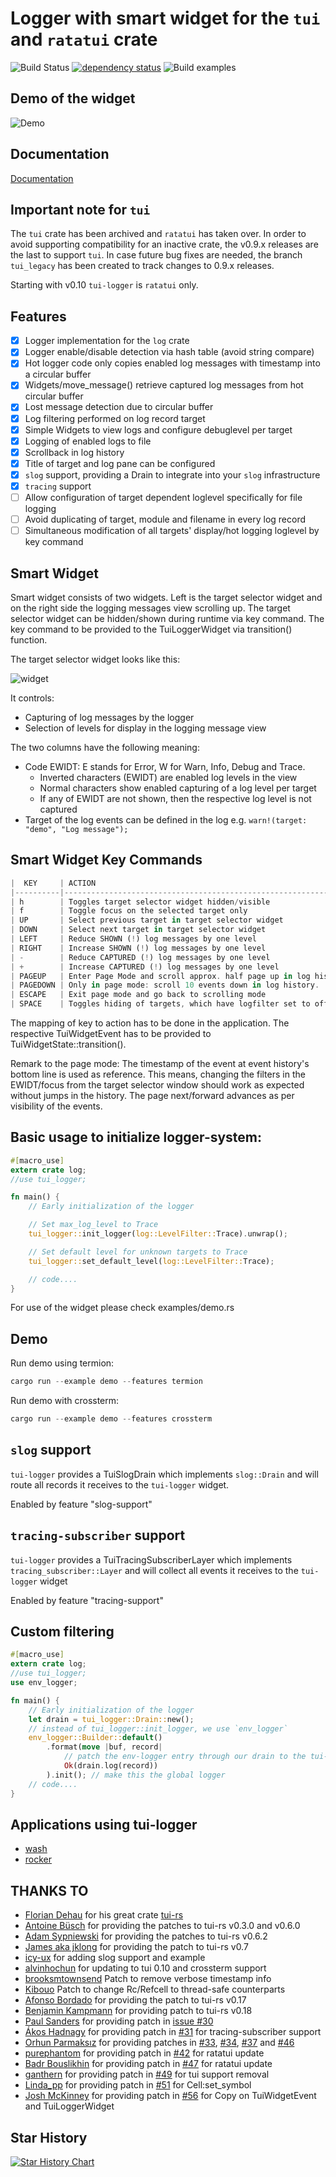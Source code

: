 <!-- cargo-rdme start -->

# Logger with smart widget for the `tui` and `ratatui` crate

![Build Status](https://travis-ci.org/gin66/tui-logger.svg?branch=master)
[![dependency status](https://deps.rs/repo/github/gin66/tui-logger/status.svg?service=github&nocache=0_9_1)](https://deps.rs/repo/github/gin66/tui-logger)
![Build examples](https://github.com/gin66/tui-logger/workflows/Build%20examples/badge.svg?service=github)


## Demo of the widget

![Demo](https://github.com/gin66/tui-logger/blob/master/doc/demo_v0.6.6.gif?raw=true)

## Documentation

[Documentation](https://docs.rs/tui-logger/latest/tui_logger/)

## Important note for `tui`

The `tui` crate has been archived and `ratatui` has taken over.
In order to avoid supporting compatibility for an inactive crate,
the v0.9.x releases are the last to support `tui`. In case future bug fixes
are needed, the branch `tui_legacy` has been created to track changes to 0.9.x releases.

Starting with v0.10 `tui-logger` is `ratatui` only.

## Features

- [X] Logger implementation for the `log` crate
- [X] Logger enable/disable detection via hash table (avoid string compare)
- [X] Hot logger code only copies enabled log messages with timestamp into a circular buffer
- [X] Widgets/move_message() retrieve captured log messages from hot circular buffer
- [X] Lost message detection due to circular buffer
- [X] Log filtering performed on log record target
- [X] Simple Widgets to view logs and configure debuglevel per target
- [X] Logging of enabled logs to file
- [X] Scrollback in log history
- [x] Title of target and log pane can be configured
- [X] `slog` support, providing a Drain to integrate into your `slog` infrastructure
- [X] `tracing` support
- [ ] Allow configuration of target dependent loglevel specifically for file logging
- [ ] Avoid duplicating of target, module and filename in every log record
- [ ] Simultaneous modification of all targets' display/hot logging loglevel by key command

## Smart Widget

Smart widget consists of two widgets. Left is the target selector widget and
on the right side the logging messages view scrolling up. The target selector widget
can be hidden/shown during runtime via key command.
The key command to be provided to the TuiLoggerWidget via transition() function.

The target selector widget looks like this:

![widget](https://github.com/gin66/tui-logger/blob/master/doc/example.png?raw=true)

It controls:

- Capturing of log messages by the logger
- Selection of levels for display in the logging message view

The two columns have the following meaning:

- Code EWIDT: E stands for Error, W for Warn, Info, Debug and Trace.
  + Inverted characters (EWIDT) are enabled log levels in the view
  + Normal characters show enabled capturing of a log level per target
  + If any of EWIDT are not shown, then the respective log level is not captured
- Target of the log events can be defined in the log e.g. `warn!(target: "demo", "Log message");`

## Smart Widget Key Commands
```rust
|  KEY     | ACTION
|----------|-----------------------------------------------------------|
| h        | Toggles target selector widget hidden/visible
| f        | Toggle focus on the selected target only
| UP       | Select previous target in target selector widget
| DOWN     | Select next target in target selector widget
| LEFT     | Reduce SHOWN (!) log messages by one level
| RIGHT    | Increase SHOWN (!) log messages by one level
| -        | Reduce CAPTURED (!) log messages by one level
| +        | Increase CAPTURED (!) log messages by one level
| PAGEUP   | Enter Page Mode and scroll approx. half page up in log history.
| PAGEDOWN | Only in page mode: scroll 10 events down in log history.
| ESCAPE   | Exit page mode and go back to scrolling mode
| SPACE    | Toggles hiding of targets, which have logfilter set to off
```

The mapping of key to action has to be done in the application. The respective TuiWidgetEvent
has to be provided to TuiWidgetState::transition().

Remark to the page mode: The timestamp of the event at event history's bottom line is used as
reference. This means, changing the filters in the EWIDT/focus from the target selector window
should work as expected without jumps in the history. The page next/forward advances as
per visibility of the events.

## Basic usage to initialize logger-system:
```rust
#[macro_use]
extern crate log;
//use tui_logger;

fn main() {
    // Early initialization of the logger

    // Set max_log_level to Trace
    tui_logger::init_logger(log::LevelFilter::Trace).unwrap();

    // Set default level for unknown targets to Trace
    tui_logger::set_default_level(log::LevelFilter::Trace);

    // code....
}
```

For use of the widget please check examples/demo.rs

## Demo

Run demo using termion:

```rust
cargo run --example demo --features termion
```

Run demo with crossterm:

```rust
cargo run --example demo --features crossterm
```

## `slog` support

`tui-logger` provides a TuiSlogDrain which implements `slog::Drain` and will route all records
it receives to the `tui-logger` widget.

Enabled by feature "slog-support"

## `tracing-subscriber` support

`tui-logger` provides a TuiTracingSubscriberLayer which implements
`tracing_subscriber::Layer` and will collect all events
it receives to the `tui-logger` widget

Enabled by feature "tracing-support"

## Custom filtering
```rust
#[macro_use]
extern crate log;
//use tui_logger;
use env_logger;

fn main() {
    // Early initialization of the logger
    let drain = tui_logger::Drain::new();
    // instead of tui_logger::init_logger, we use `env_logger`
    env_logger::Builder::default()
        .format(move |buf, record|
            // patch the env-logger entry through our drain to the tui-logger
            Ok(drain.log(record))
        ).init(); // make this the global logger
    // code....
}
```

## Applications using tui-logger

* [wash](https://github.com/wasmCloud/wash)
* [rocker](https://github.com/atlassian/rocker)

## THANKS TO

* [Florian Dehau](https://github.com/fdehau) for his great crate [tui-rs](https://github.com/fdehau/tui-rs)
* [Antoine Büsch](https://github.com/abusch) for providing the patches to tui-rs v0.3.0 and v0.6.0
* [Adam Sypniewski](https://github.com/ajsyp) for providing the patches to tui-rs v0.6.2
* [James aka jklong](https://github.com/jklong) for providing the patch to tui-rs v0.7
* [icy-ux](https://github.com/icy-ux) for adding slog support and example
* [alvinhochun](https://github.com/alvinhochun) for updating to tui 0.10 and crossterm support
* [brooksmtownsend](https://github.com/brooksmtownsend) Patch to remove verbose timestamp info
* [Kibouo](https://github.com/Kibouo) Patch to change Rc/Refcell to thread-safe counterparts
* [Afonso Bordado](https://github.com/afonso360) for providing the patch to tui-rs v0.17
* [Benjamin Kampmann](https://github.com/gnunicorn) for providing patch to tui-rs v0.18
* [Paul Sanders](https://github.com/pms1969) for providing patch in [issue #30](https://github.com/gin66/tui-logger/issues/30)
* [Ákos Hadnagy](https://github.com/ahadnagy) for providing patch in [#31](https://github.com/gin66/tui-logger/issues/31) for tracing-subscriber support
* [Orhun Parmaksız](https://github.com/orhun) for providing patches in [#33](https://github.com/gin66/tui-logger/issues/33), [#34](https://github.com/gin66/tui-logger/issues/34), [#37](https://github.com/gin66/tui-logger/issues/37) and [#46](https://github.com/gin66/tui-logger/issues/46)
* [purephantom](https://github.com/purephantom) for providing patch in [#42](https://github.com/gin66/tui-logger/issues/42) for ratatui update
* [Badr Bouslikhin](https://github.com/badrbouslikhin) for providing patch in [#47](https://github.com/gin66/tui-logger/issues/47) for ratatui update
* [ganthern](https://github.com/ganthern) for providing patch in [#49](https://github.com/gin66/tui-logger/issues/49) for tui support removal
* [Linda_pp](https://github.com/rhysd) for providing patch in [#51](https://github.com/gin66/tui-logger/issues/51) for Cell:set_symbol
* [Josh McKinney](https://github.com/joshka) for providing patch in
[#56](https://github.com/gin66/tui-logger/issues/56) for Copy on TuiWidgetEvent and
TuiLoggerWidget

## Star History

[![Star History Chart](https://api.star-history.com/svg?repos=gin66/tui-logger&type=Date)](https://star-history.com/#gin66/tui-logger&Date)

<!-- cargo-rdme end -->
